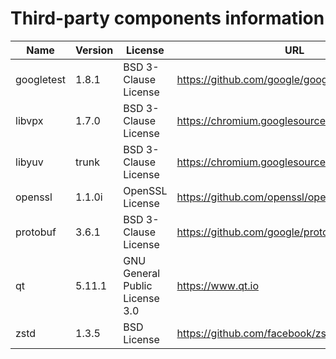 Third-party components information
==================================

| Name       | Version   | License                               | URL                                             |
|------------|-----------|---------------------------------------|-------------------------------------------------|
| googletest | 1.8.1     | BSD 3-Clause License                  | https://github.com/google/googletest/releases   |
| libvpx     | 1.7.0     | BSD 3-Clause License                  | https://chromium.googlesource.com/webm/libvpx   |
| libyuv     | trunk     | BSD 3-Clause License                  | https://chromium.googlesource.com/libyuv/libyuv |
| openssl    | 1.1.0i    | OpenSSL License                       | https://github.com/openssl/openssl/releases     |
| protobuf   | 3.6.1     | BSD 3-Clause License                  | https://github.com/google/protobuf/releases     |
| qt         | 5.11.1    | GNU General Public License 3.0        | https://www.qt.io                               |
| zstd       | 1.3.5     | BSD License                           | https://github.com/facebook/zstd/releases       |
